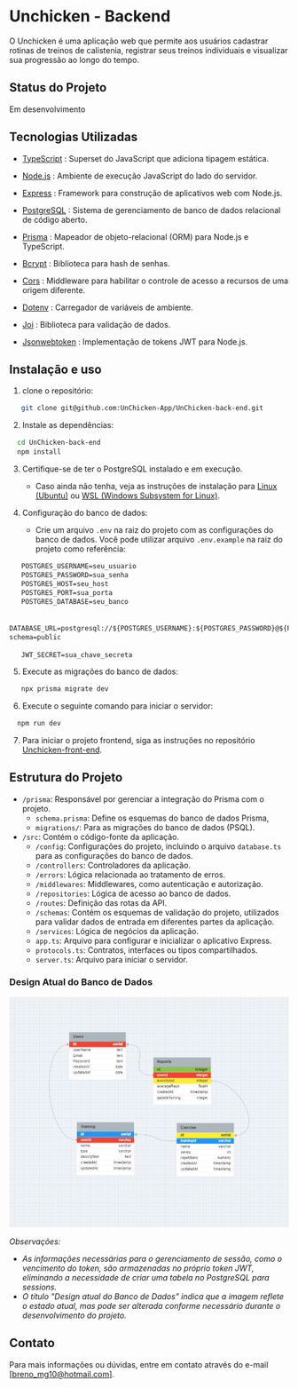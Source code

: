 # Unchicken - Backend

O Unchicken é uma aplicação web que permite aos usuários cadastrar rotinas de treinos de calistenia, registrar seus treinos individuais e visualizar sua progressão ao longo do tempo.

## Status do Projeto

Em desenvolvimento

## Tecnologias Utilizadas

- [TypeScript](https://www.typescriptlang.org/) : Superset do JavaScript que adiciona tipagem estática.
  
- [Node.js](https://nodejs.org/) : Ambiente de execução JavaScript do lado do servidor.

- [Express](https://expressjs.com/) : Framework para construção de aplicativos web com Node.js.

- [PostgreSQL](https://www.postgresql.org/) : Sistema de gerenciamento de banco de dados relacional de código aberto.

- [Prisma](https://www.prisma.io/) : Mapeador de objeto-relacional (ORM) para Node.js e TypeScript.

- [Bcrypt](https://www.npmjs.com/package/bcrypt) : Biblioteca para hash de senhas.

- [Cors](https://www.npmjs.com/package/cors) : Middleware para habilitar o controle de acesso a recursos de uma origem diferente.

- [Dotenv](https://www.npmjs.com/package/dotenv) : Carregador de variáveis de ambiente.

- [Joi](https://joi.dev/) : Biblioteca para validação de dados.

- [Jsonwebtoken](https://www.npmjs.com/package/jsonwebtoken) : Implementação de tokens JWT para Node.js.

## Instalação e uso

1.  clone o repositório:

```bash
   git clone git@github.com:UnChicken-App/UnChicken-back-end.git
```

2. Instale as dependências:

```bash
  cd UnChicken-back-end
  npm install
```

3. Certifique-se de ter o PostgreSQL instalado e em execução.

   - Caso ainda não tenha, veja as instruções de instalação para [Linux (Ubuntu)](https://www.digitalocean.com/community/tutorials/how-to-install-postgresql-on-ubuntu-20-04-quickstart-pt) ou [WSL (Windows Subsystem for Linux)](https://learn.microsoft.com/pt-br/windows/wsl/tutorials/wsl-database#install-postgresql).

4. Configuração do banco de dados:
   - Crie um arquivo `.env` na raiz do projeto com as configurações do banco de dados. Você pode utilizar arquivo `.env.example` na raiz do projeto como referência:

```env
   POSTGRES_USERNAME=seu_usuario
   POSTGRES_PASSWORD=sua_senha
   POSTGRES_HOST=seu_host
   POSTGRES_PORT=sua_porta
   POSTGRES_DATABASE=seu_banco

   DATABASE_URL=postgresql://${POSTGRES_USERNAME}:${POSTGRES_PASSWORD}@${POSTGRES_HOST}:${POSTGRES_PORT}/${POSTGRES_DATABASE}?schema=public

   JWT_SECRET=sua_chave_secreta
```

5. Execute as migrações do banco de dados:

```bash
   npx prisma migrate dev
```

6. Execute o seguinte comando para iniciar o servidor:

```bash
  npm run dev
```

7. Para iniciar o projeto frontend, siga as instruções no repositório [Unchicken-front-end](https://github.com/UnChicken-App/UnChicken-frontend).

## Estrutura do Projeto

- `/prisma`: Responsável por gerenciar a integração do Prisma com o projeto.
  - `schema.prisma`: Define os esquemas do banco de dados Prisma,
  - `migrations/`: Para as migrações do banco de dados (PSQL).
- `/src`: Contém o código-fonte da aplicação.
  - `/config`: Configurações do projeto, incluindo o arquivo `database.ts` para as configurações do banco de dados.
  - `/controllers`: Controladores da aplicação.
  - `/errors`: Lógica relacionada ao tratamento de erros.
  - `/middlewares`: Middlewares, como autenticação e autorização.
  - `/repositories`: Lógica de acesso ao banco de dados.
  - `/routes`: Definição das rotas da API.
  - `/schemas`: Contém os esquemas de validação do projeto, utilizados para validar dados de entrada em diferentes partes da aplicação.
  - `/services`: Lógica de negócios da aplicação.
  - `app.ts`: Arquivo para configurar e inicializar o aplicativo Express.
  - `protocols.ts`: Contratos, interfaces ou tipos compartilhados.
  - `server.ts`: Arquivo para iniciar o servidor.

### Design Atual do Banco de Dados

![Design do Banco de Dados](images/design_database.jpg)

_Observações:_ 
 - _As informações necessárias para o gerenciamento de sessão, como o vencimento do token, são armazenadas no próprio token JWT, eliminando a necessidade de criar uma tabela no PostgreSQL para sessions._
 - _O título "Design atual do Banco de Dados" indica que a imagem reflete o estado atual, mas pode ser alterada conforme necessário durante o desenvolvimento do projeto._



## Contato

Para mais informações ou dúvidas, entre em contato através do e-mail [breno_mg10@hotmail.com].
